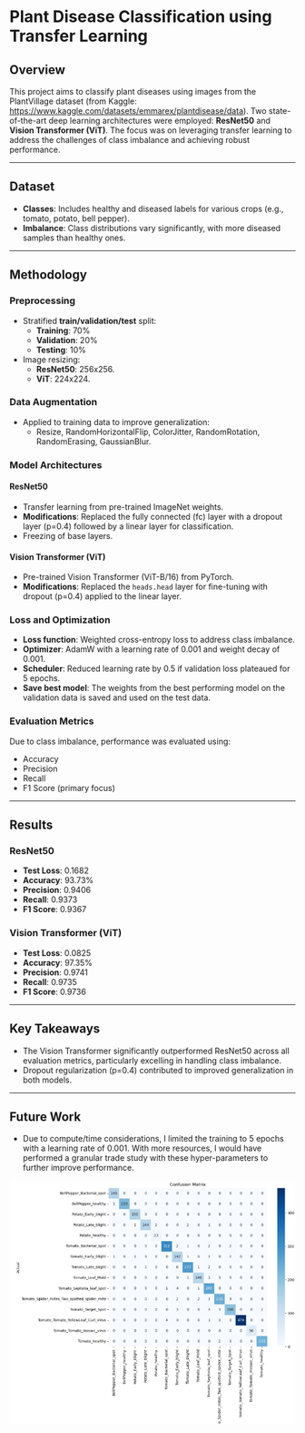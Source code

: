 # Plant Disease Classification using Transfer Learning

## Overview
This project aims to classify plant diseases using images from the PlantVillage dataset (from Kaggle: https://www.kaggle.com/datasets/emmarex/plantdisease/data). Two state-of-the-art deep learning architectures were employed: **ResNet50** and **Vision Transformer (ViT)**. The focus was on leveraging transfer learning to address the challenges of class imbalance and achieving robust performance.

---

## Dataset
- **Classes**: Includes healthy and diseased labels for various crops (e.g., tomato, potato, bell pepper).
- **Imbalance**: Class distributions vary significantly, with more diseased samples than healthy ones.

---

## Methodology
### Preprocessing
- Stratified **train/validation/test** split:
  - **Training**: 70%  
  - **Validation**: 20%  
  - **Testing**: 10%
- Image resizing:
  - **ResNet50**: 256x256.  
  - **ViT**: 224x224.

### Data Augmentation
- Applied to training data to improve generalization:
  - Resize, RandomHorizontalFlip, ColorJitter, RandomRotation, RandomErasing, GaussianBlur.

### Model Architectures
#### ResNet50
- Transfer learning from pre-trained ImageNet weights.
- **Modifications**: Replaced the fully connected (fc) layer with a dropout layer (p=0.4) followed by a linear layer for classification.
- Freezing of base layers.

#### Vision Transformer (ViT)
- Pre-trained Vision Transformer (ViT-B/16) from PyTorch.
- **Modifications**: Replaced the `heads.head` layer for fine-tuning with dropout (p=0.4) applied to the linear layer.

### Loss and Optimization
- **Loss function**: Weighted cross-entropy loss to address class imbalance.
- **Optimizer**: AdamW with a learning rate of 0.001 and weight decay of 0.001.
- **Scheduler**: Reduced learning rate by 0.5 if validation loss plateaued for 5 epochs.
- **Save best model**: The weights from the best performing model on the validation data is saved and used on the test data.  

### Evaluation Metrics
Due to class imbalance, performance was evaluated using:
- Accuracy
- Precision
- Recall
- F1 Score (primary focus)

---

## Results
### ResNet50
- **Test Loss**: 0.1682  
- **Accuracy**: 93.73%  
- **Precision**: 0.9406  
- **Recall**: 0.9373  
- **F1 Score**: 0.9367  

### Vision Transformer (ViT)
- **Test Loss**: 0.0825  
- **Accuracy**: 97.35%  
- **Precision**: 0.9741  
- **Recall**: 0.9735  
- **F1 Score**: 0.9736  

---

## Key Takeaways
- The Vision Transformer significantly outperformed ResNet50 across all evaluation metrics, particularly excelling in handling class imbalance.
- Dropout regularization (p=0.4) contributed to improved generalization in both models.

---

## Future Work
- Due to compute/time considerations, I limited the training to 5 epochs with a learning rate of 0.001. With more resources, I would have performed a granular trade study with these hyper-parameters to further improve performance.   

![Performance for the VisionTransformer based model](TransformerPerformance.png)

